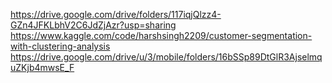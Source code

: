 https://drive.google.com/drive/folders/117iqjQlzz4-GZn4JFKLbhV2C6JdZjAzr?usp=sharing
https://www.kaggle.com/code/harshsingh2209/customer-segmentation-with-clustering-analysis
https://drive.google.com/drive/u/3/mobile/folders/16bSSp89DtGlR3AjselmquZKjb4mwsE_F
